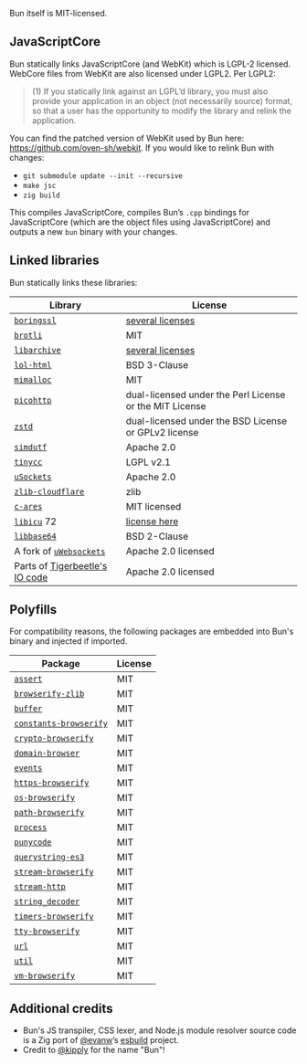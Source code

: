 Bun itself is MIT-licensed.

## JavaScriptCore

Bun statically links JavaScriptCore (and WebKit) which is LGPL-2 licensed. WebCore files from WebKit are also licensed under LGPL2. Per LGPL2:

> (1) If you statically link against an LGPL’d library, you must also provide your application in an object (not necessarily source) format, so that a user has the opportunity to modify the library and relink the application.

You can find the patched version of WebKit used by Bun here: <https://github.com/oven-sh/webkit>. If you would like to relink Bun with changes:

- `git submodule update --init --recursive`
- `make jsc`
- `zig build`

This compiles JavaScriptCore, compiles Bun’s `.cpp` bindings for JavaScriptCore (which are the object files using JavaScriptCore) and outputs a new `bun` binary with your changes.

## Linked libraries

Bun statically links these libraries:

| Library | License |
|---------|---------|
| [`boringssl`](https://boringssl.googlesource.com/boringssl/) | [several licenses](https://boringssl.googlesource.com/boringssl/+/refs/heads/master/LICENSE) |
| [`brotli`](https://github.com/google/brotli) | MIT |
| [`libarchive`](https://github.com/libarchive/libarchive) | [several licenses](https://github.com/libarchive/libarchive/blob/master/COPYING) |
| [`lol-html`](https://github.com/cloudflare/lol-html/tree/master/c-api) | BSD 3-Clause |
| [`mimalloc`](https://github.com/microsoft/mimalloc) | MIT |
| [`picohttp`](https://github.com/h2o/picohttpparser) | dual-licensed under the Perl License or the MIT License |
| [`zstd`](https://github.com/facebook/zstd) | dual-licensed under the BSD License or GPLv2 license |
| [`simdutf`](https://github.com/simdutf/simdutf) | Apache 2.0 |
| [`tinycc`](https://github.com/tinycc/tinycc) | LGPL v2.1 |
| [`uSockets`](https://github.com/uNetworking/uSockets) | Apache 2.0 |
| [`zlib-cloudflare`](https://github.com/cloudflare/zlib) | zlib |
| [`c-ares`](https://github.com/c-ares/c-ares) | MIT licensed |
| [`libicu`](https://github.com/unicode-org/icu) 72 | [license here](https://github.com/unicode-org/icu/blob/main/icu4c/LICENSE) |
| [`libbase64`](https://github.com/aklomp/base64/blob/master/LICENSE) | BSD 2-Clause |
| A fork of [`uWebsockets`](https://github.com/jarred-sumner/uwebsockets) | Apache 2.0 licensed |
| Parts of [Tigerbeetle's IO code](https://github.com/tigerbeetle/tigerbeetle/blob/532c8b70b9142c17e07737ab6d3da68d7500cbca/src/io/windows.zig#L1) | Apache 2.0 licensed |

## Polyfills

For compatibility reasons, the following packages are embedded into Bun's binary and injected if imported.

| Package | License |
|---------|---------|
| [`assert`](https://npmjs.com/package/assert) | MIT |
| [`browserify-zlib`](https://npmjs.com/package/browserify-zlib) | MIT |
| [`buffer`](https://npmjs.com/package/buffer) | MIT |
| [`constants-browserify`](https://npmjs.com/package/constants-browserify) | MIT |
| [`crypto-browserify`](https://npmjs.com/package/crypto-browserify) | MIT |
| [`domain-browser`](https://npmjs.com/package/domain-browser) | MIT |
| [`events`](https://npmjs.com/package/events) | MIT |
| [`https-browserify`](https://npmjs.com/package/https-browserify) | MIT |
| [`os-browserify`](https://npmjs.com/package/os-browserify) | MIT |
| [`path-browserify`](https://npmjs.com/package/path-browserify) | MIT |
| [`process`](https://npmjs.com/package/process) | MIT |
| [`punycode`](https://npmjs.com/package/punycode) | MIT |
| [`querystring-es3`](https://npmjs.com/package/querystring-es3) | MIT |
| [`stream-browserify`](https://npmjs.com/package/stream-browserify) | MIT |
| [`stream-http`](https://npmjs.com/package/stream-http) | MIT |
| [`string_decoder`](https://npmjs.com/package/string_decoder) | MIT |
| [`timers-browserify`](https://npmjs.com/package/timers-browserify) | MIT |
| [`tty-browserify`](https://npmjs.com/package/tty-browserify) | MIT |
| [`url`](https://npmjs.com/package/url) | MIT |
| [`util`](https://npmjs.com/package/util) | MIT |
| [`vm-browserify`](https://npmjs.com/package/vm-browserify) | MIT |

## Additional credits

- Bun's JS transpiler, CSS lexer, and Node.js module resolver source code is a Zig port of [@evanw](https://github.com/evanw)’s [esbuild](https://github.com/evanw/esbuild) project.
- Credit to [@kipply](https://github.com/kipply) for the name "Bun"!